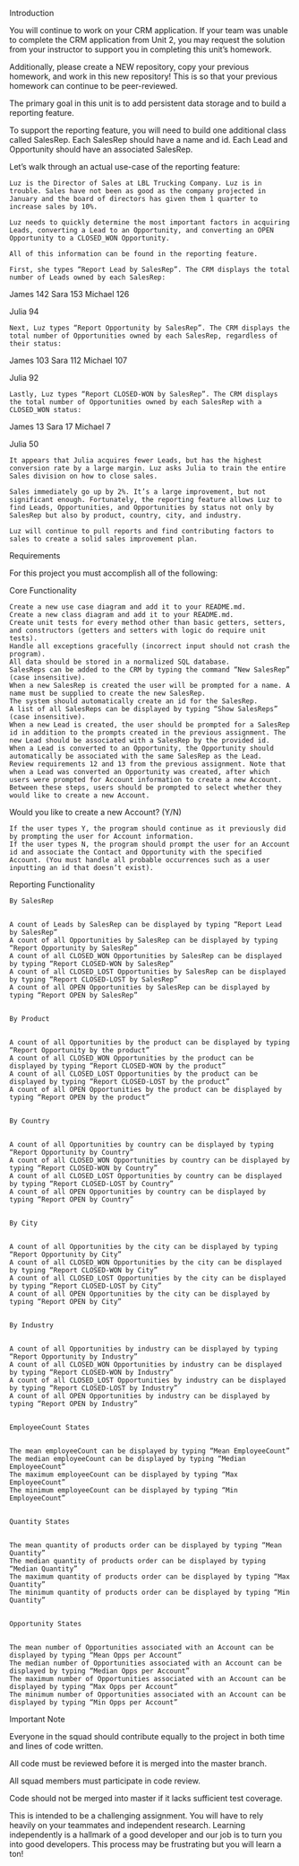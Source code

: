 Introduction

You will continue to work on your CRM application. If your team was unable to complete the CRM application from Unit 2, you may request the solution from your instructor to support you in completing this unit’s homework.

Additionally, please create a NEW repository, copy your previous homework, and work in this new repository! This is so that your previous homework can continue to be peer-reviewed.

The primary goal in this unit is to add persistent data storage and to build a reporting feature.

To support the reporting feature, you will need to build one additional class called SalesRep. Each SalesRep should have a name and id. Each Lead and Opportunity should have an associated SalesRep.

Let’s walk through an actual use-case of the reporting feature:

    Luz is the Director of Sales at LBL Trucking Company. Luz is in trouble. Sales have not been as good as the company projected in January and the board of directors has given them 1 quarter to increase sales by 10%.

    Luz needs to quickly determine the most important factors in acquiring Leads, converting a Lead to an Opportunity, and converting an OPEN Opportunity to a CLOSED_WON Opportunity.

    All of this information can be found in the reporting feature.

    First, she types “Report Lead by SalesRep”. The CRM displays the total number of Leads owned by each SalesRep:

James 142
Sara 153
Michael 126

Julia 94

    Next, Luz types “Report Opportunity by SalesRep”. The CRM displays the total number of Opportunities owned by each SalesRep, regardless of their status:

James 103
Sara 112
Michael 107

Julia 92

    Lastly, Luz types “Report CLOSED-WON by SalesRep”. The CRM displays the total number of Opportunities owned by each SalesRep with a CLOSED_WON status:

James 13
Sara 17
Michael 7

Julia 50

    It appears that Julia acquires fewer Leads, but has the highest conversion rate by a large margin. Luz asks Julia to train the entire Sales division on how to close sales.

    Sales immediately go up by 2%. It’s a large improvement, but not significant enough. Fortunately, the reporting feature allows Luz to find Leads, Opportunities, and Opportunities by status not only by SalesRep but also by product, country, city, and industry.

    Luz will continue to pull reports and find contributing factors to sales to create a solid sales improvement plan.



Requirements

For this project you must accomplish all of the following:

Core Functionality

    Create a new use case diagram and add it to your README.md.
    Create a new class diagram and add it to your README.md.
    Create unit tests for every method other than basic getters, setters, and constructors (getters and setters with logic do require unit tests).
    Handle all exceptions gracefully (incorrect input should not crash the program).
    All data should be stored in a normalized SQL database.
    SalesReps can be added to the CRM by typing the command “New SalesRep” (case insensitive).
    When a new SalesRep is created the user will be prompted for a name. A name must be supplied to create the new SalesRep.
    The system should automatically create an id for the SalesRep.
    A list of all SalesReps can be displayed by typing “Show SalesReps” (case insensitive).
    When a new Lead is created, the user should be prompted for a SalesRep id in addition to the prompts created in the previous assignment. The new Lead should be associated with a SalesRep by the provided id.
    When a Lead is converted to an Opportunity, the Opportunity should automatically be associated with the same SalesRep as the Lead.
    Review requirements 12 and 13 from the previous assignment. Note that when a Lead was converted an Opportunity was created, after which users were prompted for Account information to create a new Account. Between these steps, users should be prompted to select whether they would like to create a new Account.

Would you like to create a new Account? (Y/N)

    If the user types Y, the program should continue as it previously did by prompting the user for Account information.
    If the user types N, the program should prompt the user for an Account id and associate the Contact and Opportunity with the specified Account. (You must handle all probable occurrences such as a user inputting an id that doesn’t exist).


Reporting Functionality

    By SalesRep


    A count of Leads by SalesRep can be displayed by typing “Report Lead by SalesRep”
    A count of all Opportunities by SalesRep can be displayed by typing “Report Opportunity by SalesRep”
    A count of all CLOSED_WON Opportunities by SalesRep can be displayed by typing “Report CLOSED-WON by SalesRep”
    A count of all CLOSED_LOST Opportunities by SalesRep can be displayed by typing “Report CLOSED-LOST by SalesRep”
    A count of all OPEN Opportunities by SalesRep can be displayed by typing “Report OPEN by SalesRep”


    By Product


    A count of all Opportunities by the product can be displayed by typing “Report Opportunity by the product”
    A count of all CLOSED_WON Opportunities by the product can be displayed by typing “Report CLOSED-WON by the product”
    A count of all CLOSED_LOST Opportunities by the product can be displayed by typing “Report CLOSED-LOST by the product”
    A count of all OPEN Opportunities by the product can be displayed by typing “Report OPEN by the product”


    By Country


    A count of all Opportunities by country can be displayed by typing “Report Opportunity by Country”
    A count of all CLOSED_WON Opportunities by country can be displayed by typing “Report CLOSED-WON by Country”
    A count of all CLOSED_LOST Opportunities by country can be displayed by typing “Report CLOSED-LOST by Country”
    A count of all OPEN Opportunities by country can be displayed by typing “Report OPEN by Country”


    By City


    A count of all Opportunities by the city can be displayed by typing “Report Opportunity by City”
    A count of all CLOSED_WON Opportunities by the city can be displayed by typing “Report CLOSED-WON by City”
    A count of all CLOSED_LOST Opportunities by the city can be displayed by typing “Report CLOSED-LOST by City”
    A count of all OPEN Opportunities by the city can be displayed by typing “Report OPEN by City”


    By Industry


    A count of all Opportunities by industry can be displayed by typing “Report Opportunity by Industry”
    A count of all CLOSED_WON Opportunities by industry can be displayed by typing “Report CLOSED-WON by Industry”
    A count of all CLOSED_LOST Opportunities by industry can be displayed by typing “Report CLOSED-LOST by Industry”
    A count of all OPEN Opportunities by industry can be displayed by typing “Report OPEN by Industry”


    EmployeeCount States


    The mean employeeCount can be displayed by typing “Mean EmployeeCount”
    The median employeeCount can be displayed by typing “Median EmployeeCount”
    The maximum employeeCount can be displayed by typing “Max EmployeeCount”
    The minimum employeeCount can be displayed by typing “Min EmployeeCount”


    Quantity States


    The mean quantity of products order can be displayed by typing “Mean Quantity”
    The median quantity of products order can be displayed by typing “Median Quantity”
    The maximum quantity of products order can be displayed by typing “Max Quantity”
    The minimum quantity of products order can be displayed by typing “Min Quantity”


    Opportunity States


    The mean number of Opportunities associated with an Account can be displayed by typing “Mean Opps per Account”
    The median number of Opportunities associated with an Account can be displayed by typing “Median Opps per Account”
    The maximum number of Opportunities associated with an Account can be displayed by typing “Max Opps per Account”
    The minimum number of Opportunities associated with an Account can be displayed by typing “Min Opps per Account”



Important Note

Everyone in the squad should contribute equally to the project in both time and lines of code written.

All code must be reviewed before it is merged into the master branch.

All squad members must participate in code review.

Code should not be merged into master if it lacks sufficient test coverage.

This is intended to be a challenging assignment. You will have to rely heavily on your teammates and independent research. Learning independently is a hallmark of a good developer and our job is to turn you into good developers. This process may be frustrating but you will learn a ton!
